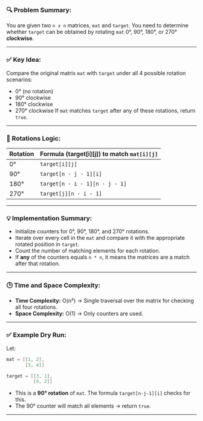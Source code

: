 ### 🔍 Problem Summary:

You are given two `n x n` matrices, `mat` and `target`. You need to determine whether `target` can be obtained by rotating `mat` 0°, 90°, 180°, or 270° **clockwise**.

---

### ✅ Key Idea:

Compare the original matrix `mat` with `target` under all 4 possible rotation scenarios:

* 0° (no rotation)
* 90° clockwise
* 180° clockwise
* 270° clockwise
  If `mat` matches `target` after any of these rotations, return `true`.

---

### 🔁 Rotations Logic:

| Rotation | Formula (target\[i]\[j]) to match `mat[i][j]` |
| -------- | --------------------------------------------- |
| 0°       | `target[i][j]`                                |
| 90°      | `target[n - j - 1][i]`                        |
| 180°     | `target[n - i - 1][n - j - 1]`                |
| 270°     | `target[j][n - i - 1]`                        |

---

### 💡 Implementation Summary:

* Initialize counters for 0°, 90°, 180°, and 270° rotations.
* Iterate over every cell in the `mat` and compare it with the appropriate rotated position in `target`.
* Count the number of matching elements for each rotation.
* If **any** of the counters equals `n * n`, it means the matrices are a match after that rotation.

---

### 🕒 Time and Space Complexity:

* **Time Complexity:** O(n²) → Single traversal over the matrix for checking all four rotations.
* **Space Complexity:** O(1) → Only counters are used.

---

### ✅ Example Dry Run:

Let:

```java
mat = [[1, 2],
       [3, 4]]

target = [[3, 1],
          [4, 2]]
```

* This is a **90° rotation** of `mat`. The formula `target[n-j-1][i]` checks for this.
* The 90° counter will match all elements → return `true`.

---
